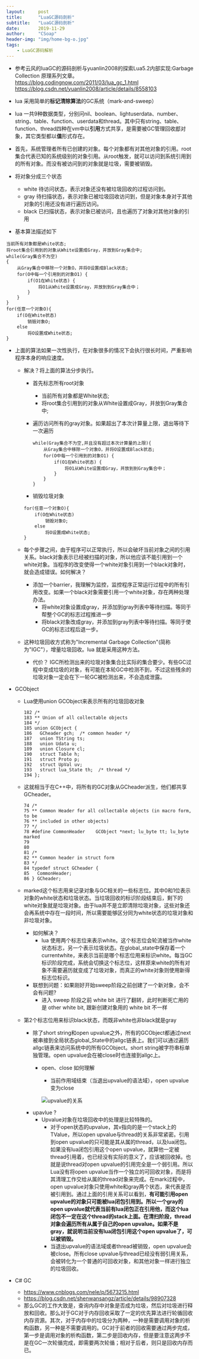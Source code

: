 ```yaml
---
layout:     post
title:      "LuaGC源码剖析"
subtitle:   "LuaGC源码剖析"
date:       2019-11-29
author:     "CSoap"
header-img: "img/home-bg-o.jpg"
tags:
    - LuaGC源码解析
---
```

- 参考云风的luaGC的源码剖析与yuanlin2008的探索Lua5.2内部实现:Garbage Collection 原理系列文章。
https://blog.codingnow.com/2011/03/lua_gc_1.html
https://blog.csdn.net/yuanlin2008/article/details/8558103

- lua 采用简单的**标记清除算法**的GC系统（mark-and-sweep）
- lua 一共9种数据类型，分别问nil、boolean、lightuserdata、number、string、table、function、userdata和thread。其中只有string、table、function、thread四种在vm中以**引用**方式共享，是需要被GC管理回收䣌对象，其它类型都以**值**形式存在。
- 首先，系统管理者所有已创建的对象。每个对象都有对其他对象的引用。root集合代表已知的系统级别的对象引用。从root触发，就可以访问到系统引用到的所有对象。而没有被访问到的对象就是垃圾，需要被销毁。

- 将对象分成三个状态
    - white 待访问状态，表示对象还没有被垃圾回收的过程访问到。
    - gray 待扫描状态，表示对象已被垃圾回收访问到，但是对象本身对于其他对象的引用还没有进行遍历访问。
    - black 已扫描状态，表示对象已被访问，且也遍历了对象对其他对象的引用

- 基本算法描述如下

```
当前所有对象都是White状态;
将root集合引用到的对象从White设置成Gray，并放到Gray集合中;
while(Gray集合不为空)
{
	从Gray集合中移除一个对象O，并将O设置成Black状态;
	for(O中每一个引用到的对象O1) {
		if(O1在White状态) {
			将O1从White设置成Gray，并放到到Gray集合中；
		}
	}
}
for(任意一个对象O){
	if(O在White状态)
		销毁对象O;
	else
		将O设置成White状态;
}
```

- 上面的算法如果一次性执行，在对象很多的情况下会执行很长时间，严重影响程序本身的响应速度。
    - 解决？将上面的算法分步执行。
        - 首先标志所有root对象
            - 当前所有对象都是White状态;
            - 将root集合引用到的对象从White设置成Gray，并放到Gray集合中;
        - 遍历访问所有的gray对象。如果超出了本次计算量上限，退出等待下一次遍历

            ```
            while(Gray集合不为空,并且没有超过本次计算量的上限){
                从Gray集合中移除一个对象O，并将O设置成Black状态;
                for(O中每一个引用到的对象O1) {
                    if(O1在White状态) {
                        将O1从White设置成Gray，并放到到Gray集合中；
                    }
                }
            }
            ```
        - 销毁垃圾对象

        ```
        for(任意一个对象O){
            if(O在White状态)
                销毁对象O;
            else
                将O设置成White状态;
        }
        ```
    - 每个步骤之间，由于程序可以正常执行，所以会破坏当前对象之间的引用关系。black对象表示已经被扫描的对象，所以他应该不能引用到一个white对象。当程序的改变使得一个white对象引用到一个black对象时，就会造成错误。如何解决？
        - 添加一个barrier，我理解为监控，监控程序正常运行过程中的所有引用改变。如果一个black对象需要引用一个white对象，存在两种处理办法。
            - 将white对象设置成gray，并添加到gray列表中等待扫描。等同于帮整个GC的标志过程推进一步
            - 将black对象改成gray，并添加到gray列表中等待扫描。等同于使GC的标志过程后退一步。
    - 这种垃圾回收方式称为"Incremental Garbage Collection"(简称为"IGC"），增量垃圾回收。lua 就是采用这种方法。
        - 代价？ IGC所检测出来的垃圾对象集合比实际的集合要少。有些GC过程中变成垃圾的对象，有可能在本轮GC中检测不到，不过这些残余的垃圾对象一定会在下一轮GC被检测出来，不会造成泄露。

- GCObject
    - Lua使用union GCObject来表示所有的垃圾回收对象

        ```
        182 /*
        183 ** Union of all collectable objects
        184 */
        185 union GCObject {
        186   GCheader gch;  /* common header */
        187   union TString ts;
        188   union Udata u;
        189   union Closure cl;
        190   struct Table h;
        191   struct Proto p;
        192   struct UpVal uv;
        193   struct lua_State th;  /* thread */
        194 };
        ```

    - 这就相当于在C++中，将所有的GC对象从GCheader派生，他们都共享GCheader。
        ```
        74 /*
        75 ** Common Header for all collectable objects (in macro form, to be
        76 ** included in other objects)
        77 */
        78 #define CommonHeader    GCObject *next; lu_byte tt; lu_byte marked
        79 
        80 
        81 /*
        82 ** Common header in struct form
        83 */
        84 typedef struct GCheader {
        85   CommonHeader;  
        86 } GCheader;
        ```

    - marked这个标志用来记录对象与GC相关的一些标志位。其中0和1位表示对象的white状态和垃圾状态。当垃圾回收的标识阶段结束后，剩下的white对象就是垃圾对象。由于lua并不是立即清除垃圾对象，这些对象还会再系统中存在一段时间，所以需要能够区分同为white状态的垃圾对象和非垃圾对象。
        - 如何解决？
            - lua 使用两个标志位来表示white。这个标志位会轮流被当作white状态标志，另一个表示垃圾状态。在global_state中保存着一个currentwhite，来表示当前是哪个标志位用来标识white。每当GC标识阶段完成，系统会切换这个标志位，这样原来white的所有对象不需要遍历就变成了垃圾对象，而真正的white对象则使用新得标志位标识。
        - 联想到问题：如果刚好开始sweep阶段之前创建了一个新对象，会不会有问题?
            - 进入 sweep 阶段之前 white bit 进行了翻转，此时判断死亡用的是 other white bit, 跟新创建对象用的 white bit 不一样
    - 第2个标志位用来标识black状态，而既非white也非black就是gray
        - 除了short string和open upvalue之外，所有的GCObject都通过next被串接到全局状态global_State中的allgc链表上。我们可以通过遍历allgc链表来访问系统中的所有GCObject。short string被字符串标单独管理。open upvalue会在被close时也连接到allgc上。
            - open、close 如何理解
                - 当前作用域结束（当退出upvalue的语法域），open upvalue变为close

                ![upvalue的关系](http://csoap.github.io/img/in-post/post-js-version/gc_2.png "upvalue的关系")
        - upavlue ?
            - Upvalue对象在垃圾回收中的处理是比较特殊的。
                - 对于open状态的upvalue，其v指向的是一个stack上的TValue，所以open upvalue与thread的关系非常紧密。引用到open upvalue的只可能是其从属的thread，以及lua闭包。如果没有lua闭包引用这个open upvalue，就算他一定被thread引用着，也已经没有实际的意义了，应该被回收掉。也就是说thread对open upvalue的引用完全是一个弱引用。所以Lua没有将open upvalue当作一个独立的可回收对象，而是将其清理工作交给从属的thread对象来完成。在mark过程中，open upvalue对象只使用white和gray两个状态，来代表是否被引用到。通过上面的引用关系可以看到，**有可能引用open upvalue的对象只可能被lua闭包引用到。所以一个gray的open upvalue就代表当前有lua闭包正在引用他，而这个lua闭包不一定在这个thread的stack上面。在清扫阶段，thread对象会遍历所有从属于自己的open upvalue。如果不是gray，就说明当前没有lua闭包引用这个open upvalue了，可以被销毁。**
                - 当退出upvalue的语法域或者thread被销毁，open upvalue会被close。所有close upvalue与thread已经没有弱引用关系，会被转化为一个普通的可回收对象，和其他对象一样进行独立的垃圾回收。


- C# GC
    - https://www.cnblogs.com/nele/p/5673215.html
    - https://blog.csdn.net/shenwansangz/article/details/98907328
    - 那么GC的工作大致是，查询内存中对象是否成为垃圾，然后对垃圾进行释放和回收。那么对于GC对于内存回收采取了一定的优先算法进行轮循回收内存资源。其次，对于内存中的垃圾分为两种，一种是需要调用对象的析构函数，另一种是不需要调用的。GC对于前者的回收需要通过两步完成，第一步是调用对象的析构函数，第二步是回收内存，但是要注意这两步不是在GC一次轮循完成，即需要两次轮循；相对于后者，则只是回收内存而已。
